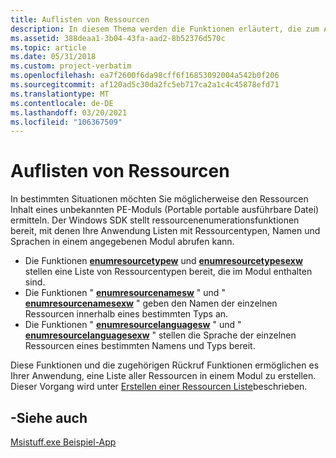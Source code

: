 ```yaml
---
title: Auflisten von Ressourcen
description: In diesem Thema werden die Funktionen erläutert, die zum Abrufen von Listen mit Ressourcen verwendet werden.
ms.assetid: 388deaa1-3b04-43fa-aad2-8b52376d570c
ms.topic: article
ms.date: 05/31/2018
ms.custom: project-verbatim
ms.openlocfilehash: ea7f2600f6da98cff6f16853092004a542b0f206
ms.sourcegitcommit: af120ad5c30da2fc5eb717ca2a1c4c45878efd71
ms.translationtype: MT
ms.contentlocale: de-DE
ms.lasthandoff: 03/20/2021
ms.locfileid: "106367509"
---
```

# <a name="enumerating-resources"></a>Auflisten von Ressourcen

In bestimmten Situationen möchten Sie möglicherweise den Ressourcen Inhalt eines unbekannten PE-Moduls (Portable portable ausführbare Datei) ermitteln. Der Windows SDK stellt ressourcenenumerationsfunktionen bereit, mit denen Ihre Anwendung Listen mit Ressourcentypen, Namen und Sprachen in einem angegebenen Modul abrufen kann.

* Die Funktionen [**enumresourcetypew**](/windows/win32/api/Winbase/nf-winbase-enumresourcetypesw) und [**enumresourcetypesexw**](/windows/win32/api/libloaderapi/nf-libloaderapi-enumresourcetypesexw) stellen eine Liste von Ressourcentypen bereit, die im Modul enthalten sind.
* Die Funktionen " [**enumresourcenamesw**](/windows/win32/api/Winbase/nf-winbase-enumresourcenamesw) " und " [**enumresourcenamesexw**](/windows/win32/api/libloaderapi/nf-libloaderapi-enumresourcenamesexw) " geben den Namen der einzelnen Ressourcen innerhalb eines bestimmten Typs an.
* Die Funktionen " [**enumresourcelanguagesw**](/windows/win32/api/Winbase/nf-winbase-enumresourcelanguagesw) " und " [**enumresourcelanguagesexw**](/windows/win32/api/libloaderapi/nf-libloaderapi-enumresourcelanguagesexw) " stellen die Sprache der einzelnen Ressourcen eines bestimmten Namens und Typs bereit. 

Diese Funktionen und die zugehörigen Rückruf Funktionen ermöglichen es Ihrer Anwendung, eine Liste aller Ressourcen in einem Modul zu erstellen. Dieser Vorgang wird unter [Erstellen einer Ressourcen Liste](using-resources.md)beschrieben.

## <a name="-see-also"></a>-Siehe auch

[Msistuff.exe Beispiel-App](https://github.com/microsoft/Windows-classic-samples/tree/master/Samples/Win7Samples/sysmgmt/msi/msistuff)

